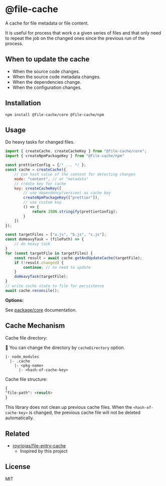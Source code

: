 # @file-cache

A cache for file metadata or file content.

It is useful for process that work o a given series of files and that only need to repeat the job on the changed ones
since the previous run of the process.

## When to update the cache

- When the source code changes.
- When the source code metadata changes.
- When the dependencies change.
- When the configuration changes.

## Installation

```
npm install @file-cache/core @file-cache/npm
```

## Usage

Do heavy tasks for changed files.

```js
import { createCache, createCacheKey } from "@file-cache/core";
import { createNpmPackageKey } from "@file-cache/npm"

const prettierConfig = {/* ... */ };
const cache = createCache({
    // Use hash value of the content for detecting changes 
    mode: "content", // or "metadata"
    // create key for cache
    key: createCacheKey([
        // use dependency(version) as cache key
        createNpmPackageKey(["prettier"]),
        // use custom key
        () => {
            return JSON.stringify(prettierConfig);
        }
    ])
});

const targetFiles = ["a.js", "b.js", "c.js"];
const doHeavyTask = (filePath) => {
    // do heavy task
}
for (const targetFile in targetFiles) {
    const result = await cache.getAndUpdateCache(targetFile);
    if (!result.changed) {
        continue; // no need to update
    }
    doHeavyTask(targetFile);
}
// write cache state to file for persistence
await cache.reconcile();
```

**Options:**

See [package/core](packages/core) documentation.

## Cache Mechanism

Cache file directory:

:memo: You can change the directory by `cacheDirectory` option.

```
|- node_modules
  |- .cache
    |- <pkg-name>
      |- <hash-of-cache-key>
```

Cache file structure:

```markdown
{
"file-path": <result>
}
```

This library does not clean up previous cache files.
When the `<hash-of-cache-key>` is changed, the previous cache file will not be deleted automatically.

## Related

- [royriojas/file-entry-cache](https://github.com/royriojas/file-entry-cache)
    - Inspired by this project

## License

MIT
